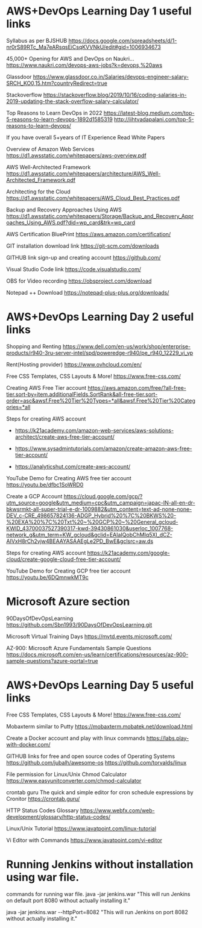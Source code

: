 # AWS+DevOps Learning Day 1 useful links

Syllabus as per BJSHUB
https://docs.google.com/spreadsheets/d/1-nr0rS89RTc_Ma7eARsqsEiCsqKVVNkU/edit#gid=1006934673

45,000+ Opening for AWS and DevOps on Naukri...
https://www.naukri.com/devops-aws-jobs?k=devops,%20aws

Glassdoor
https://www.glassdoor.co.in/Salaries/devops-engineer-salary-SRCH_KO0,15.htm?countryRedirect=true

Stackoverflow
https://stackoverflow.blog/2019/10/16/coding-salaries-in-2019-updating-the-stack-overflow-salary-calculator/

Top Reasons to Learn DevOps in 2022
https://latest-blog.medium.com/top-5-reasons-to-learn-devops-1892d1585319
http://iihtvadapalani.com/top-5-reasons-to-learn-devops/

If you have overall 5+years of IT Experience Read White Papers

Overview of Amazon Web Services
https://d1.awsstatic.com/whitepapers/aws-overview.pdf

AWS Well-Architected Framework
https://d1.awsstatic.com/whitepapers/architecture/AWS_Well-Architected_Framework.pdf

Architecting for the Cloud
https://d1.awsstatic.com/whitepapers/AWS_Cloud_Best_Practices.pdf

Backup and Recovery Approaches Using AWS
https://d1.awsstatic.com/whitepapers/Storage/Backup_and_Recovery_Approaches_Using_AWS.pdf?did=wp_card&trk=wp_card

AWS Certification BluePrint
https://aws.amazon.com/certification/

GIT installation download link
https://git-scm.com/downloads

GITHUB link sign-up and creating account
https://github.com/

Visual Studio Code link
https://code.visualstudio.com/

OBS for Video recording
https://obsproject.com/download

Notepad ++ Download 
https://notepad-plus-plus.org/downloads/


# AWS+DevOps Learning Day 2 useful links

Shopping and Renting
https://www.dell.com/en-us/work/shop/enterprise-products/r940-3ru-server-intel/spd/poweredge-r940/pe_r940_12229_vi_vp

Rent(Hosting provider)
https://www.ovhcloud.com/en/

Free CSS Templates, CSS Layouts & More!
https://www.free-css.com/

Creating AWS Free Tier account
https://aws.amazon.com/free/?all-free-tier.sort-by=item.additionalFields.SortRank&all-free-tier.sort-order=asc&awsf.Free%20Tier%20Types=*all&awsf.Free%20Tier%20Categories=*all

Steps for creating AWS account
* https://k21academy.com/amazon-web-services/aws-solutions-architect/create-aws-free-tier-account/

* https://www.sysadmintutorials.com/amazon/create-amazon-aws-free-tier-account/

* https://analyticshut.com/create-aws-account/

YouTube Demo for Creating AWS free tier account
https://youtu.be/dfbc1SoWRD0

Create a GCP Account
https://cloud.google.com/gcp/?utm_source=google&utm_medium=cpc&utm_campaign=japac-IN-all-en-dr-bkwsrmkt-all-super-trial-e-dr-1009882&utm_content=text-ad-none-none-DEV_c-CRE_498657824136-ADGP_Hybrid%20%7C%20BKWS%20-%20EXA%20%7C%20Txt%20~%20GCP%20~%20General_gcloud-KWID_43700037527390317-kwd-39430861030&userloc_1007768-network_g&utm_term=KW_gcloud&gclid=EAIaIQobChMIq5XI_dCZ-AIVxH8rCh2vjw4BEAAYASAAEgLe2PD_BwE&gclsrc=aw.ds

Steps for creating AWS account
https://k21academy.com/google-cloud/create-google-cloud-free-tier-account/

YouTube Demo for Creating GCP free tier account
https://youtu.be/6DQmnwkMT9c

# Microsoft Azure section
90DaysOfDevOpsLearning
https://github.com/Sbn1993/90DaysOfDevOpsLearning.git

Microsoft Virtual Training Days
https://mvtd.events.microsoft.com/

AZ-900: Microsoft Azure Fundamentals Sample Questions
https://docs.microsoft.com/en-us/learn/certifications/resources/az-900-sample-questions?azure-portal=true

# AWS+DevOps Learning Day 5 useful links

Free CSS Templates, CSS Layouts & More!
https://www.free-css.com/

Mobaxterm similar to Putty
https://mobaxterm.mobatek.net/download.html

Create a Docker account and play with linux commands
https://labs.play-with-docker.com/


GITHUB links for free and open source codes of Operating Systems
https://github.com/jubalh/awesome-os
https://github.com/torvalds/linux

File permission for Linux/Unix
Chmod Calculator
https://www.easyunitconverter.com/chmod-calculator

crontab guru
The quick and simple editor for cron schedule expressions by Cronitor
https://crontab.guru/

HTTP Status Codes Glossary
https://www.webfx.com/web-development/glossary/http-status-codes/

Linux/Unix Tutorial
https://www.javatpoint.com/linux-tutorial

Vi Editor with Commands
https://www.javatpoint.com/vi-editor
 
 
# Running Jenkins without installation using war file.

commands for running war file.
java -jar jenkins.war                   "This will run Jenkins on default port 8080 without actually installing it."


java -jar jenkins.war --httpPort=8082   "This will run Jenkins on port 8082 without actually installing it."
